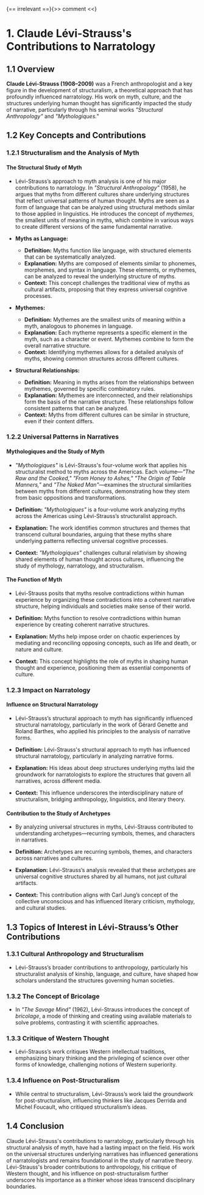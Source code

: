 
{== irrelevant ==}{>> comment <<}


# 1. Claude Lévi-Strauss's Contributions to Narratology



## 1.1 Overview

**Claude Lévi-Strauss (1908–2009)** was a French anthropologist and a key figure in the development of structuralism, a theoretical approach that has profoundly influenced narratology. His work on myth, culture, and the structures underlying human thought has significantly impacted the study of narrative, particularly through his seminal works *"Structural Anthropology"* and *"Mythologiques."*

## 1.2 Key Concepts and Contributions

### 1.2.1 Structuralism and the Analysis of Myth

#### The Structural Study of Myth
   - Lévi-Strauss’s approach to myth analysis is one of his major contributions to narratology. In *"Structural Anthropology"* (1958), he argues that myths from different cultures share underlying structures that reflect universal patterns of human thought. Myths are seen as a form of language that can be analyzed using structural methods similar to those applied in linguistics. He introduces the concept of *mythemes*, the smallest units of meaning in myths, which combine in various ways to create different versions of the same fundamental narrative.

- **Myths as Language:**
  - **Definition:** Myths function like language, with structured elements that can be systematically analyzed.
  - **Explanation:** Myths are composed of elements similar to phonemes, morphemes, and syntax in language. These elements, or mythemes, can be analyzed to reveal the underlying structure of myths.
  - **Context:** This concept challenges the traditional view of myths as cultural artifacts, proposing that they express universal cognitive processes.

- **Mythemes:**
  - **Definition:** Mythemes are the smallest units of meaning within a myth, analogous to phonemes in language.
  - **Explanation:** Each mytheme represents a specific element in the myth, such as a character or event. Mythemes combine to form the overall narrative structure.
  - **Context:** Identifying mythemes allows for a detailed analysis of myths, showing common structures across different cultures.

- **Structural Relationships:**
  - **Definition:** Meaning in myths arises from the relationships between mythemes, governed by specific combinatory rules.
  - **Explanation:** Mythemes are interconnected, and their relationships form the basis of the narrative structure. These relationships follow consistent patterns that can be analyzed.
  - **Context:** Myths from different cultures can be similar in structure, even if their content differs.

### 1.2.2 Universal Patterns in Narratives

#### Mythologiques and the Study of Myth
   - *"Mythologiques"* is Lévi-Strauss's four-volume work that applies his structuralist method to myths across the Americas. Each volume—*"The Raw and the Cooked," "From Honey to Ashes," "The Origin of Table Manners,"* and *"The Naked Man"*—examines the structural similarities between myths from different cultures, demonstrating how they stem from basic oppositions and transformations.

- **Definition:** *"Mythologiques"* is a four-volume work analyzing myths across the Americas using Lévi-Strauss’s structuralist approach.
- **Explanation:** The work identifies common structures and themes that transcend cultural boundaries, arguing that these myths share underlying patterns reflecting universal cognitive processes.
- **Context:** *"Mythologiques"* challenges cultural relativism by showing shared elements of human thought across cultures, influencing the study of mythology, narratology, and structuralism.

#### The Function of Myth
   - Lévi-Strauss posits that myths resolve contradictions within human experience by organizing these contradictions into a coherent narrative structure, helping individuals and societies make sense of their world.

- **Definition:** Myths function to resolve contradictions within human experience by creating coherent narrative structures.
- **Explanation:** Myths help impose order on chaotic experiences by mediating and reconciling opposing concepts, such as life and death, or nature and culture.
- **Context:** This concept highlights the role of myths in shaping human thought and experience, positioning them as essential components of culture.

### 1.2.3 Impact on Narratology

#### Influence on Structural Narratology
   - Lévi-Strauss’s structural approach to myth has significantly influenced structural narratology, particularly in the work of Gérard Genette and Roland Barthes, who applied his principles to the analysis of narrative forms.

- **Definition:** Lévi-Strauss's structural approach to myth has influenced structural narratology, particularly in analyzing narrative forms.
- **Explanation:** His ideas about deep structures underlying myths laid the groundwork for narratologists to explore the structures that govern all narratives, across different media.
- **Context:** This influence underscores the interdisciplinary nature of structuralism, bridging anthropology, linguistics, and literary theory.

#### Contribution to the Study of Archetypes
   - By analyzing universal structures in myths, Lévi-Strauss contributed to understanding archetypes—recurring symbols, themes, and characters in narratives.

- **Definition:** Archetypes are recurring symbols, themes, and characters across narratives and cultures.
- **Explanation:** Lévi-Strauss’s analysis revealed that these archetypes are universal cognitive structures shared by all humans, not just cultural artifacts.
- **Context:** This contribution aligns with Carl Jung’s concept of the collective unconscious and has influenced literary criticism, mythology, and cultural studies.

## 1.3 Topics of Interest in Lévi-Strauss’s Other Contributions

### 1.3.1 Cultural Anthropology and Structuralism
   - Lévi-Strauss’s broader contributions to anthropology, particularly his structuralist analysis of kinship, language, and culture, have shaped how scholars understand the structures governing human societies.

### 1.3.2 The Concept of Bricolage
   - In *"The Savage Mind"* (1962), Lévi-Strauss introduces the concept of *bricolage*, a mode of thinking and creating using available materials to solve problems, contrasting it with scientific approaches.

### 1.3.3 Critique of Western Thought
   - Lévi-Strauss’s work critiques Western intellectual traditions, emphasizing binary thinking and the privileging of science over other forms of knowledge, challenging notions of Western superiority.

### 1.3.4 Influence on Post-Structuralism
   - While central to structuralism, Lévi-Strauss’s work laid the groundwork for post-structuralism, influencing thinkers like Jacques Derrida and Michel Foucault, who critiqued structuralism’s ideas.

## 1.4 Conclusion

Claude Lévi-Strauss's contributions to narratology, particularly through his structural analysis of myth, have had a lasting impact on the field. His work on the universal structures underlying narratives has influenced generations of narratologists and remains foundational in the study of narrative theory. Lévi-Strauss's broader contributions to anthropology, his critique of Western thought, and his influence on post-structuralism further underscore his importance as a thinker whose ideas transcend disciplinary boundaries.
